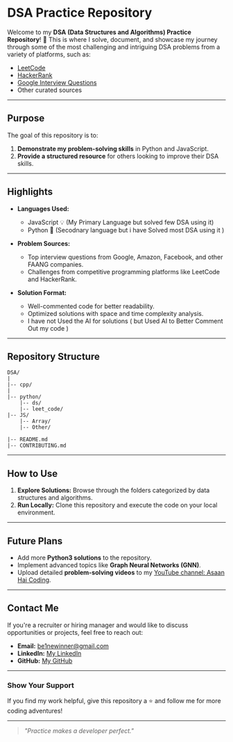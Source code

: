 # DSA Practice Repository

Welcome to my **DSA (Data Structures and Algorithms) Practice Repository**! 🚀 This is where I solve, document, and showcase my journey through some of the most challenging and intriguing DSA problems from a variety of platforms, such as:

- [LeetCode](https://leetcode.com)
- [HackerRank](https://www.hackerrank.com)
- [Google Interview Questions](https://www.google.com)
- Other curated sources
---

## Purpose

The goal of this repository is to:

1. **Demonstrate my problem-solving skills** in Python and JavaScript.
2. **Provide a structured resource** for others looking to improve their DSA skills.

---

## Highlights

- **Languages Used:**
  - JavaScript 💡 (My Primary Language but solved few DSA using it)
  - Python 🐍 (Secodnary language but i have Solved most DSA using it )

- **Problem Sources:**
  - Top interview questions from Google, Amazon, Facebook, and other FAANG companies.
  - Challenges from competitive programming platforms like LeetCode and HackerRank.

- **Solution Format:**
  - Well-commented code for better readability.
  - Optimized solutions with space and time complexity analysis.
  - I have not Used the AI for solutions ( but Used AI to Better Comment Out my code )
---

## Repository Structure

```
DSA/
|
|-- cpp/
|
|-- python/
    |-- ds/
    |-- leet_code/
|-- JS/
    |-- Array/
    |-- Other/

|-- README.md
|-- CONTRIBUTING.md
```

---

## How to Use

1. **Explore Solutions:** Browse through the folders categorized by data structures and algorithms.
2. **Run Locally:** Clone this repository and execute the code on your local environment.

---

## Future Plans

- Add more **Python3 solutions** to the repository.
- Implement advanced topics like **Graph Neural Networks (GNN)**.
- Upload detailed **problem-solving videos** to my [YouTube channel: Asaan Hai Coding](https://www.youtube.com/@asaan_hai_coding).

---

## Contact Me

If you're a recruiter or hiring manager and would like to discuss opportunities or projects, feel free to reach out:

- **Email:** [be1newinner@gmail.com](mailto:be1newinner@gmail.com)
- **LinkedIn:** [My LinkedIn](https://www.linkedin.com/in/be1newinner)
- **GitHub:** [My GitHub](https://github.com/be1newinner)

---

### Show Your Support

If you find my work helpful, give this repository a ⭐ and follow me for more coding adventures!

---

> _"Practice makes a developer perfect."_
